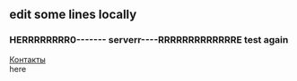 ## edit some lines locally

### HERRRRRRRR0------- serverr----RRRRRRRRRRRRRE test again
<html>
<body>
	<nav>
		<a href="#Contacts">Контакты</a>
	</nav>
</body>
</html>
here
